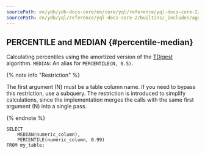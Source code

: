 ```yaml
---
sourcePath: en/ydb/ydb-docs-core/en/core/yql/reference/yql-docs-core-2/builtins/_includes/aggregation/percentile_median.md
sourcePath: en/ydb/yql/reference/yql-docs-core-2/builtins/_includes/aggregation/percentile_median.md
---
```


## PERCENTILE and MEDIAN {#percentile-median}

Calculating percentiles using the amortized version of the  [TDigest](https://github.com/tdunning/t-digest) algorithm. `MEDIAN`: An alias for `PERCENTILE(N, 0.5)`.

{% note info "Restriction" %}

The first argument (N) must be a table column name. If you need to bypass this restriction, use a subquery. The restriction is introduced to simplify calculations, since the implementation merges the calls with the same first argument (N) into a single pass.

{% endnote %}

```yql
SELECT
    MEDIAN(numeric_column),
    PERCENTILE(numeric_column, 0.99)
FROM my_table;
```

